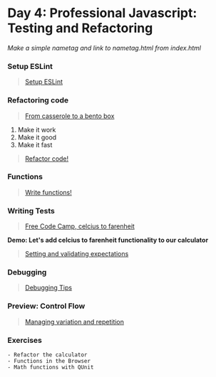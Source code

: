 Day 4: Professional Javascript: Testing and Refactoring
===

_Make a simple nametag and link to nametag.html from index.html_

### Setup ESLint

> [Setup ESLint](./notes/eslint.md)

### Refactoring code

> [From casserole to a bento box](./notes/refactoring.md)

1) Make it work
1) Make it good
1) Make it fast

> [Refactor code!](./notes/code-refactoring.jpg)

### Functions

> [Write functions!](./notes/functions.md)

### Writing Tests

> [Free Code Camp, celcius to farenheit](https://www.freecodecamp.org/learn/javascript-algorithms-and-data-structures/basic-algorithm-scripting/)

**Demo: Let's add celcius to farenheit functionality to our calculator**

> [Setting and validating expectations](./notes/tdd.md)

### Debugging

> [Debugging Tips](./notes/debugging.md)

### Preview: Control Flow

> [Managing variation and repetition](./notes/control-flow.md)

### Exercises 
    - Refactor the calculator
    - Functions in the Browser
    - Math functions with QUnit

